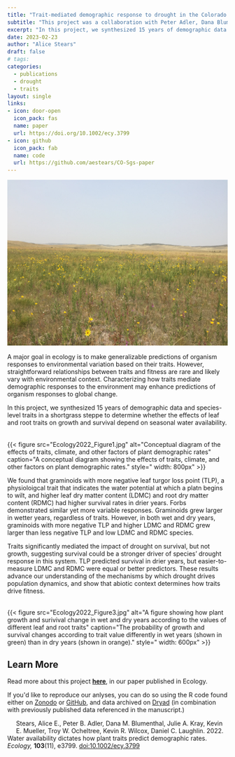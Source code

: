 ```yaml
---
title: "Trait-mediated demographic response to drought in the Colorado shortgrass steppe"
subtitle: "This project was a collaboration with Peter Adler, Dana Blumenthal, Julie Kray, Kevin Mueller, Troy Ocheltree, Kevin Wilcox, and Daniel Laughlin"
excerpt: "In this project, we synthesized 15 years of demographic data and species-level traits in a shortgrass steppe to determine whether the effects of leaf and root traits on growth and survival depend on seasonal water availability."
date: 2023-02-23
author: "Alice Stears"
draft: false
# tags:
categories:
  - publications
  - drought
  - traits
layout: single
links:
- icon: door-open
  icon_pack: fas
  name: paper
  url: https://doi.org/10.1002/ecy.3799
- icon: github
  icon_pack: fab
  name: code
  url: https://github.com/aestears/CO-Sgs-paper
---
```

<img src="shortgrass.JPG"
          alt="An image of a productive shortgrass steppe meadow"
          style=" width: 600px; align:center" />   
          
A major goal in ecology is to make generalizable predictions of organism responses to environmental variation based on their traits. However, straightforward relationships between traits and fitness are rare and likely vary with environmental context. Characterizing how traits mediate demographic responses to the environment may enhance predictions of organism responses to global change. 

In this project, we synthesized 15 years of demographic data and species-level traits in a shortgrass steppe to determine whether the effects of leaf and root traits on growth and survival depend on seasonal water availability. 

<h6 class="ttu tracked black-10 pv2 mt4 bt b--black-10"></h6>
{{< figure src="Ecology2022_Figure1.jpg" alt="Conceptual diagram of the effects of traits, climate, and other factors of plant demographic rates" caption="A conceptual diagram showing the effects of traits, climate, and other factors on plant demographic rates." 
          style=" width: 800px" >}}
          
<br>

We found that graminoids with more negative leaf turgor loss point (TLP), a physioloigcal trait that indicates the water potential at which a platn begins to wilt, and higher leaf dry matter content (LDMC) and root dry matter content (RDMC) had higher survival rates in drier years. Forbs demonstrated similar yet more variable responses. Graminoids grew larger in wetter years, regardless of traits. However, in both wet and dry years, graminoids with more negative TLP and higher LDMC and RDMC grew larger than less negative TLP and low LDMC and RDMC species. 

Traits significantly mediated the impact of drought on survival, but not growth, suggesting survival could be a stronger driver of species’ drought response in this system. TLP predicted survival in drier years, but easier-to-measure LDMC and RDMC were equal or better predictors. These results advance our understanding of the mechanisms by which drought drives population dynamics, and show that abiotic context determines how traits drive fitness. 

<h6 class="ttu tracked black-10 pv2 mt4 bt b--black-10"></h6>
{{< figure src="Ecology2022_Figure3.jpg" alt="A figure showing how plant growth and surivival change in wet and dry years according to the values of different leaf and root traits" caption="The probability of growth and survival changes according to trait value differently in wet years (shown in green) than in dry years (shown in orange)." 
          style=" width: 600px" >}}
          
<br>  


## Learn More
Read more about this project **[here](https://doi.org/10.1002/ecy.3799)**, in our paper published in Ecology. 

If you'd like to reproduce our anlyses, you can do so using the R code found either on [Zonodo](https://doi.org/10.5281/zenodo.6647755) or [GitHub](https://github.com/aestears/CO-Sgs-paper), and data archived on [Dryad](https://datadryad.org/stash/dataset/doi:10.5061/dryad.31zcrjdp5) (in combination with previously published data referenced in the manuscript.)

<script type='text/javascript' style="float: left;" src='https://d1bxh8uas1mnw7.cloudfront.net/assets/embed.js'></script>
<div data-badge-popover="right" data-badge-type="donut" style="float: left; margin:10px"  data-doi="doi.org/10.1002/ecy.3799" data-hide-no-mentions="true" class="altmetric-embed"></div>

Stears, Alice E., Peter B. Adler, Dana M. Blumenthal, Julie A. Kray, Kevin E. Mueller, Troy W. Ocheltree, Kevin R. Wilcox, Daniel C. Laughlin. 2022. Water availability dictates how plant traits predict demographic rates. *Ecology,* **103**(11), e3799. [doi:10.1002/ecy.3799](https://doi.org/10.1002/ecy.3799)
